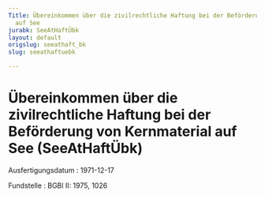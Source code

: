 ```yaml
---
Title: Übereinkommen über die zivilrechtliche Haftung bei der Beförderung von Kernmaterial
  auf See
jurabk: SeeAtHaftÜbk
layout: default
origslug: seeathaft_bk
slug: seeathaftuebk

---
```


# Übereinkommen über die zivilrechtliche Haftung bei der Beförderung von Kernmaterial auf See (SeeAtHaftÜbk)

Ausfertigungsdatum
:   1971-12-17

Fundstelle
:   BGBl II: 1975, 1026

